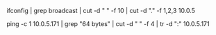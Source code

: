 ifconfig | grep broadcast | cut -d " " -f 10 | cut -d "." -f 1,2,3
10.0.5

ping -c 1 10.0.5.171 | grep "64 bytes" | cut -d " " -f 4 | tr -d ":"
10.0.5.171

